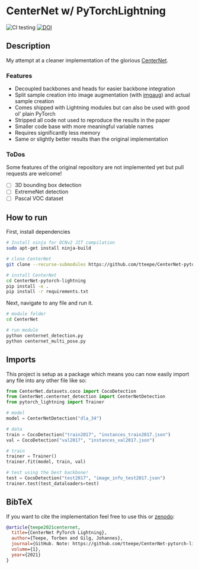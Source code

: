 # CenterNet w/ PyTorchLightning 

![CI testing](https://github.com/tteepe/CenterNet-pytorch-lightning/workflows/CI%20testing/badge.svg?branch=main&event=push)
[![DOI](https://zenodo.org/badge/334429075.svg)](https://zenodo.org/badge/latestdoi/334429075)

 
## Description
My attempt at a cleaner implementation of the glorious [CenterNet](https://github.com/xingyizhou/CenterNet).

### Features
- Decoupled backbones and heads for easier backbone integration
- Split sample creation into image augmentation (with [imgaug](https://github.com/aleju/imgaug)) and actual sample creation
- Comes shipped with Lightning modules but can also be used with good ol' plain PyTorch
- Stripped all code not used to reproduce the results in the paper
- Smaller code base with more meaningful variable names
- Requires significantly less memory
- Same or slightly better results than the original implementation


### ToDos
Some features of the original repository are not implemented yet but pull requests are welcome!
- [ ] 3D bounding box detection
- [ ] ExtremeNet detection
- [ ] Pascal VOC dataset

## How to run   
First, install dependencies   
```bash
# Install ninja for DCNv2 JIT compilation
sudo apt-get install ninja-build

# clone CenterNet
git clone --recurse-submodules https://github.com/tteepe/CenterNet-pytorch-lightning

# install CenterNet
cd CenterNet-pytorch-lightning
pip install -e .   
pip install -r requirements.txt
 ```   
 Next, navigate to any file and run it.   
 ```bash
# module folder
cd CenterNet

# run module
python centernet_detection.py    
python centernet_multi_pose.py    
```

## Imports
This project is setup as a package which means you can now easily import any file into any other file like so:

```python
from CenterNet.datasets.coco import CocoDetection
from CenterNet.centernet_detection import CenterNetDetection
from pytorch_lightning import Trainer

# model
model = CenterNetDetection("dla_34")

# data
train = CocoDetection("train2017", "instances_train2017.json")
val = CocoDetection("val2017", "instances_val2017.json")

# train
trainer = Trainer()
trainer.fit(model, train, val)

# test using the best backbone!
test = CocoDetection("test2017", "image_info_test2017.json")
trainer.test(test_dataloaders=test)
```

## BibTeX
If you want to cite the implementation feel free to use this or [zenodo](https://zenodo.org/record/4569502):

```bibtex
@article{teepe2021centernet,
  title={CenterNet PyTorch Lightning},
  author={Teepe, Torben and Gilg, Johannes},
  journal={GitHub. Note: https://github.com/tteepe/CenterNet-pytorch-lightning},
  volume={1},
  year={2021}
}
```
